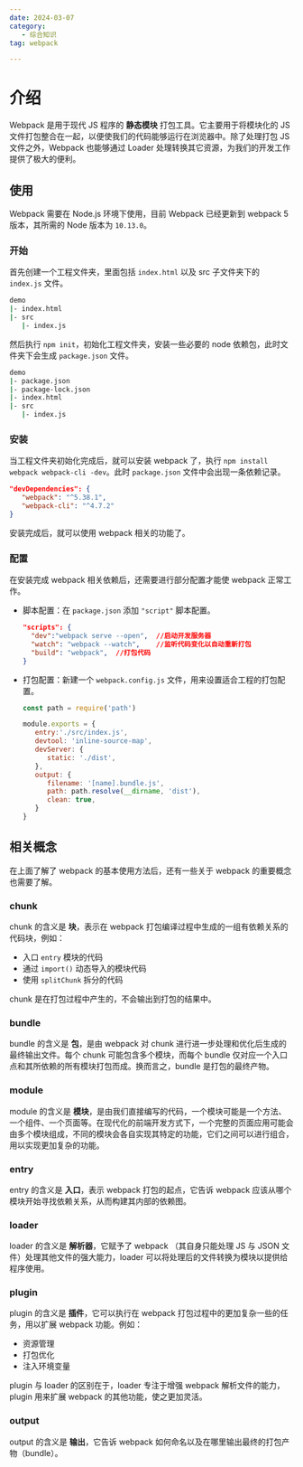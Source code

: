 ```yaml
---
date: 2024-03-07
category: 
   - 综合知识
tag: webpack

---
```


# 介绍
Webpack 是用于现代 JS 程序的 **静态模块** 打包工具。它主要用于将模块化的 JS 文件打包整合在一起，以便使我们的代码能够运行在浏览器中。除了处理打包 JS 文件之外，Webpack 也能够通过 Loader 处理转换其它资源，为我们的开发工作提供了极大的便利。

## 使用
Webpack 需要在 Node.js 环境下使用，目前 Webpack 已经更新到 webpack 5 版本，其所需的 Node 版本为 `10.13.0`。
### 开始
首先创建一个工程文件夹，里面包括 `index.html` 以及 src 子文件夹下的 `index.js` 文件。

```bash
demo
|- index.html
|- src
   |- index.js
```
然后执行 `npm init`，初始化工程文件夹，安装一些必要的 node 依赖包，此时文件夹下会生成 `package.json` 文件。

```bash
demo
|- package.json
|- package-lock.json
|- index.html
|- src
   |- index.js
```

### 安装
当工程文件夹初始化完成后，就可以安装 webpack 了，执行 `npm install webpack webpack-cli -dev`。此时 `package.json` 文件中会出现一条依赖记录。

```json
"devDependencies": {
   "webpack": "^5.38.1",
   "webpack-cli": "^4.7.2"
}
```
安装完成后，就可以使用 webpack 相关的功能了。

### 配置
在安装完成 webpack 相关依赖后，还需要进行部分配置才能使 webpack 正常工作。
- 脚本配置：在 `package.json` 添加 `"script"` 脚本配置。
    ```json
    "scripts": {
      "dev":"webpack serve --open",  //启动开发服务器
      "watch": "webpack --watch",    //监听代码变化以自动重新打包
      "build": "webpack",  //打包代码
    }
    ```
- 打包配置：新建一个 `webpack.config.js` 文件，用来设置适合工程的打包配置。
   ```js
   const path = require('path')

   module.exports = {
      entry:'./src/index.js',
      devtool: 'inline-source-map',
      devServer: {
         static: './dist',
      },
      output: {
         filename: '[name].bundle.js',
         path: path.resolve(__dirname, 'dist'),
         clean: true,
      }
   }
   ```
## 相关概念
在上面了解了 webpack 的基本使用方法后，还有一些关于 webpack 的重要概念也需要了解。

### chunk
chunk 的含义是 **块**，表示在 webpack 打包编译过程中生成的一组有依赖关系的代码块，例如：
- 入口 `entry` 模块的代码
- 通过 `import()` 动态导入的模块代码
- 使用 `splitChunk` 拆分的代码
   
chunk 是在打包过程中产生的，不会输出到打包的结果中。
### bundle
bundle 的含义是 **包**，是由 webpack 对 chunk 进行进一步处理和优化后生成的最终输出文件。每个 chunk 可能包含多个模块，而每个 bundle 仅对应一个入口点和其所依赖的所有模块打包而成。换而言之，bundle 是打包的最终产物。
### module
module 的含义是 **模块**，是由我们直接编写的代码，一个模块可能是一个方法、一个组件、一个页面等。在现代化的前端开发方式下，一个完整的页面应用可能会由多个模块组成，不同的模块会各自实现其特定的功能，它们之间可以进行组合，用以实现更加复杂的功能。
### entry
entry 的含义是 **入口**，表示 webpack 打包的起点，它告诉 webpack 应该从哪个模块开始寻找依赖关系，从而构建其内部的依赖图。
### loader
loader 的含义是 **解析器**，它赋予了 webpack （其自身只能处理 JS 与 JSON 文件）处理其他文件的强大能力，loader 可以将处理后的文件转换为模块以提供给程序使用。
### plugin
plugin 的含义是 **插件**，它可以执行在 webpack 打包过程中的更加复杂一些的任务，用以扩展 webpack 功能。例如：
- 资源管理
- 打包优化
- 注入环境变量
  
plugin 与 loader 的区别在于，loader 专注于增强 webpack 解析文件的能力，plugin 用来扩展 webpack 的其他功能，使之更加灵活。 
### output
output 的含义是 **输出**，它告诉 webpack 如何命名以及在哪里输出最终的打包产物（bundle）。